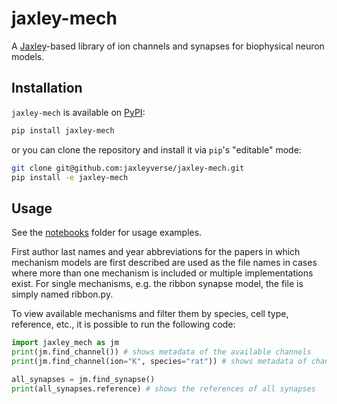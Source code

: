 # jaxley-mech

A [Jaxley](https://github.com/mackelab/jaxley)-based library of ion channels and synapses for biophysical neuron models.

## Installation

`jaxley-mech` is available on [PyPI](https://pypi.org/project/jaxley-mech/):

```bash
pip install jaxley-mech
```

or you can clone the repository and install it via `pip`'s "editable" mode:

```bash
git clone git@github.com:jaxleyverse/jaxley-mech.git
pip install -e jaxley-mech
```

## Usage

See the [notebooks](notebooks) folder for usage examples.

First author last names and year abbreviations for the papers in which mechanism models 
are first described are used as the file names in cases where more than one mechanism is
included or multiple implementations exist. For single mechanisms, e.g. the ribbon synapse model, the file is simply 
named ribbon.py.

To view available mechanisms and filter them by species, cell type, reference, etc., it is possible to run the following code:
```python
import jaxley_mech as jm
print(jm.find_channel()) # shows metadata of the available channels
print(jm.find_channel(ion="K", species="rat")) # shows metadata of channels with these properties

all_synapses = jm.find_synapse()
print(all_synapses.reference) # shows the references of all synapses
```
